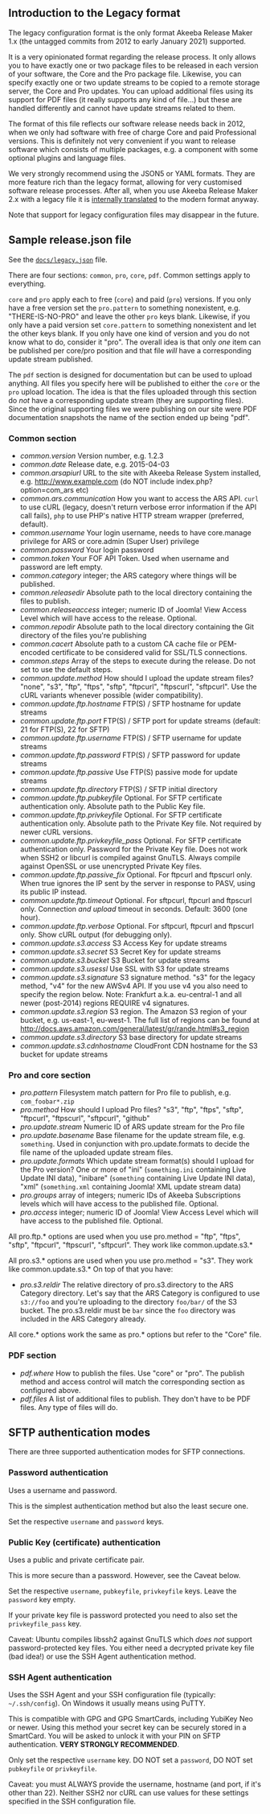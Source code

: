 ## Introduction to the Legacy format

The legacy configuration format is the only format Akeeba Release Maker 1.x (the untagged commits from 2012 to early January 2021) supported.

It is a very opinionated format regarding the release process. It only allows you to have exactly one or two package files to be released in each version of your software, the Core and the Pro package file. Likewise, you can specify exactly one or two update streams to be copied to a remote storage server, the Core and Pro updates. You can upload additional files using its support for PDF files (it really supports any kind of file...) but these are handled differently and cannot have update streams related to them.

The format of this file reflects our software release needs back in 2012, when we only had software with free of charge Core and paid Professional versions. This is definitely not very convenient if you want to release software which consists of multiple packages, e.g. a component with some optional plugins and language files.

We very strongly recommend using the JSON5 or YAML formats. They are more feature rich than the legacy format, allowing for very customised software release processes. After all, when you use Akeeba Release Maker 2.x with a legacy file it is [internally translated](../src/Configuration/Parser/Legacy.php) to the modern format anyway.

Note that support for legacy configuration files may disappear in the future.

## Sample release.json file

See the [`docs/legacy.json`](legacy.json) file.

There are four sections: `common`, `pro`, `core`, `pdf`. Common settings apply to everything.

`core` and `pro` apply each to free (`core`) and paid (`pro`) versions. If you only have a free version set the `pro.pattern` to something nonexistent, e.g. "THERE-IS-NO-PRO" and leave the other `pro` keys blank. Likewise, if you only have a paid version set `core.pattern` to something nonexistent and let the other keys blank. If you only have one kind of version and you do not know what to do, consider it "pro". The overall idea is that only _one_ item can be published per core/pro position and that file _will_ have a corresponding update stream published.

The `pdf` section is designed for documentation but can be used to upload anything. All files you specify here will be published to either the `core` or the `pro` upload location. The idea is that the files uploaded through this section do *not* have a corresponding update stream (they are supporting files). Since the original supporting files we were publishing on our site were PDF documentation snapshots the name of the section ended up being "pdf".

### Common section

* *common.version* Version number, e.g. 1.2.3
* *common.date* Release date, e.g. 2015-04-03
* *common.arsapiurl* URL to the site with Akeeba Release System installed, e.g. http://www.example.com (do NOT include index.php?option=com_ars etc)
* *common.ars.communication* How you want to access the ARS API. `curl` to use cURL (legacy, doesn't return verbose error information if the API call fails), `php` to use PHP's native HTTP stream wrapper (preferred, default).
* *common.username* Your login username, needs to have core.manage privilege for ARS or core.admin (Super User) privilege
* *common.password* Your login password
* *common.token* Your FOF API Token. Used when username and password are left empty.
* *common.category* integer; the ARS category where things will be published.
* *common.releasedir* Absolute path to the local directory containing the files to publish.
* *common.releaseaccess* integer; numeric ID of Joomla! View Access Level which will have access to the release. Optional.
* *common.repodir* Absolute path to the local directory containing the Git directory of the files you're publishing
* *common.cacert* Absolute path to a custom CA cache file or PEM-encoded certificate to be considered valid for SSL/TLS connections.
* *common.steps* Array of the steps to execute during the release. Do not set to use the default steps.
* *common.update.method* How should I upload the update stream files? "none", "s3", "ftp", "ftps", "sftp", "ftpcurl", "ftpscurl", "sftpcurl". Use the cURL variants whenever possible (wider compatibility).
* *common.update.ftp.hostname* FTP(S) / SFTP hostname for update streams
* *common.update.ftp.port* FTP(S) / SFTP port for update streams (default: 21 for FTP(S), 22 for SFTP)
* *common.update.ftp.username* FTP(S) / SFTP username for update streams
* *common.update.ftp.password* FTP(S) / SFTP password for update streams
* *common.update.ftp.passive* Use FTP(S) passive mode for update streams
* *common.update.ftp.directory* FTP(S) / SFTP initial directory
* *common.update.ftp.pubkeyfile* Optional. For SFTP certificate authentication only. Absolute path to the Public Key file.
* *common.update.ftp.privkeyfile* Optional. For SFTP certificate authentication only. Absolute path to the Private Key file. Not required by newer cURL versions.
* *common.update.ftp.privkeyfile_pass* Optional. For SFTP certificate authentication only. Password for the Private Key file. Does not work when SSH2 or libcurl is compiled against GnuTLS. Always compile against OpenSSL or use unencrypted Private Key files.
* *common.update.ftp.passive_fix* Optional. For ftpcurl and ftpscurl only. When true ignores the IP sent by the server in response to PASV, using its public IP instead.
* *common.update.ftp.timeout* Optional. For sftpcurl, ftpcurl and ftpscurl only. Connection _and upload_ timeout in seconds. Default: 3600 (one hour).
* *common.update.ftp.verbose* Optional. For sftpcurl, ftpcurl and ftpscurl only. Show cURL output (for debugging only).
* *common.update.s3.access* S3 Access Key for update streams
* *common.update.s3.secret* S3 Secret Key for update streams
* *common.update.s3.bucket* S3 Bucket for update streams
* *common.update.s3.usessl* Use SSL with S3 for update streams
* *common.update.s3.signature* S3 signature method. "s3" for the legacy method, "v4" for the new AWSv4 API. If you use v4 you also need to specify the region below. Note: Frankfurt a.k.a. eu-central-1 and all newer (post-2014) regions REQUIRE v4 signatures.
* *common.update.s3.region* S3 region. The Amazon S3 region of your bucket, e.g. us-east-1, eu-west-1. The full list of regions can be found at http://docs.aws.amazon.com/general/latest/gr/rande.html#s3_region
* *common.update.s3.directory* S3 base directory for update streams
* *common.update.s3.cdnhostname* CloudFront CDN hostname for the S3 bucket for update streams

### Pro and core section

* *pro.pattern* Filesystem match pattern for Pro file to publish, e.g. `com_foobar*.zip`
* *pro.method* How should I upload Pro files? "s3", "ftp", "ftps", "sftp", "ftpcurl", "ftpscurl", "sftpcurl", "github"
* *pro.update.stream* Numeric ID of ARS update stream for the Pro file
* *pro.update.basename* Base filename for the update stream file, e.g. `something`. Used in conjunction with pro.update.formats to decide the file name of the uploaded update stream files.
* *pro.update.formats* Which update stream format(s) should I upload for the Pro version? One or more of "ini" (`something.ini` containing Live Update INI data), "inibare" (`something` containing Live Update INI data), "xml" (`something.xml` containing Joomla! XML update stream data)
* *pro.groups* array of integers; numeric IDs of Akeeba Subscriptions levels which will have access to the published file. Optional.
* *pro.access* integer; numeric ID of Joomla! View Access Level which will have access to the published file. Optional.

All pro.ftp.* options are used when you use pro.method = "ftp", "ftps", "sftp", "ftpcurl", "ftpscurl", "sftpcurl". They work like common.update.s3.*

All pro.s3.* options are used when you use pro.method = "s3". They work like common.update.s3.* On top of that you have:

* *pro.s3.reldir* The relative directory of pro.s3.directory to the ARS Category directory. Let's say that the ARS Category is configured to use `s3://foo` and you're uploading to the directory `foo/bar/` of the S3 bucket. The pro.s3.reldir must be `bar` since the `foo` directory was included in the ARS Category already.

All core.* options work the same as pro.* options but refer to the "Core" file.

### PDF section

* *pdf.where* How to publish the files. Use "core" or "pro". The publish method and access control will match the corresponding section as configured above.
* *pdf.files* A list of additional files to publish. They don't have to be PDF files. Any type of files will do.

## SFTP authentication modes

There are three supported authentication modes for SFTP connections.

### Password authentication

Uses a username and password.

This is the simplest authentication method but also the least secure one.

Set the respective `username` and `password` keys.

### Public Key (certificate) authentication

Uses a public and private certificate pair.

This is more secure than a password. However, see the Caveat below.

Set the respective `username`, `pubkeyfile`, `privkeyfile` keys. Leave the `password` key empty.

If your private key file is password protected you need to also set the `privkeyfile_pass` key.

Caveat: Ubuntu compiles libssh2 against GnuTLS which _does not_ support password-protected key files. You either need a decrypted private key file (bad idea!) or use the SSH Agent authentication method.

### SSH Agent authentication

Uses the SSH Agent and your SSH configuration file (typically: `~/.ssh/config`). On Windows it usually means using PuTTY.

This is compatible with GPG and GPG SmartCards, including YubiKey Neo or newer. Using this method your secret key can be securely stored in a SmartCard. You will be asked to unlock it with your PIN on SFTP authentication. **VERY STRONGLY RECOMMENDED**.

Only set the respective `username` key. DO NOT set a `password`, DO NOT set `pubkeyfile` or `privkeyfile`.

Caveat: you must ALWAYS provide the username, hostname (and port, if it's other than 22). Neither SSH2 nor cURL can use values for these settings specified in the SSH configuration file.